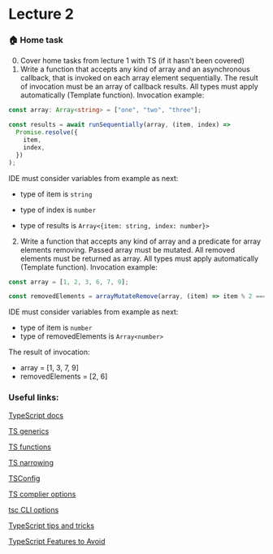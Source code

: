 # Lecture 2

### :house: Home task

0. Cover home tasks from lecture 1 with TS (if it hasn't been covered)
1. Write a function that accepts any kind of array and an asynchronous callback, that is invoked on each array element sequentially. The result of invocation must be an array of callback results. All types must apply automatically (Template function).
   Invocation example:

```ts
const array: Array<string> = ["one", "two", "three"];

const results = await runSequentially(array, (item, index) =>
  Promise.resolve({
    item,
    index,
  })
);
```

IDE must consider variables from example as next:
- type of item is `string`

- type of index is `number`

- type of results is `Array<{item: string, index: number}>`

2. Write a function that accepts any kind of array and a predicate for array elements removing. Passed array must be mutated. All removed elements must be returned as array. All types must apply automatically (Template function). 
Invocation example:

```ts
const array = [1, 2, 3, 6, 7, 9];

const removedElements = arrayMutateRemove(array, (item) => item % 2 === 0);
```

IDE must consider variables from example as next:
- type of item is `number`
- type of removedElements is `Array<number>`

The result of invocation:
- array = [1, 3, 7, 9]
- removedElements = [2, 6]

### Useful links:

[TypeScript docs](https://www.typescriptlang.org/docs/)

[TS generics](https://www.typescriptlang.org/docs/handbook/2/generics.html)

[TS functions](https://www.typescriptlang.org/docs/handbook/2/functions.html)

[TS narrowing](https://www.typescriptlang.org/docs/handbook/2/narrowing.html)

[TSConfig](https://www.typescriptlang.org/docs/handbook/tsconfig-json.html)

[TS complier options](https://www.typescriptlang.org/tsconfig)

[tsc CLI options](https://www.typescriptlang.org/docs/handbook/compiler-options.html)

[TypeScript tips and tricks](https://ahmedrebai.medium.com/typescript-tips-and-tricks-with-typescript-for-angular-developers-ea000f50550c)

[TypeScript Features to Avoid](https://www.executeprogram.com/blog/typescript-features-to-avoid)

